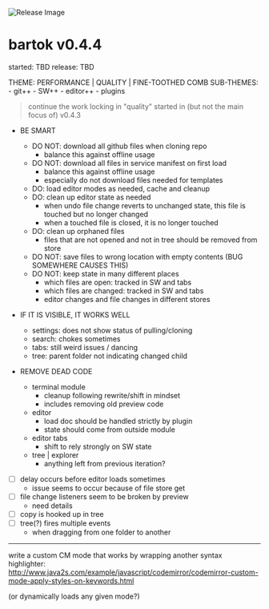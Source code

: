 ![Release Image](https://bit.ly/fiugHexagons)

# bartok v0.4.4
started: TBD
release: TBD

THEME: PERFORMANCE | QUALITY | FINE-TOOTHED COMB
SUB-THEMES:
	- git++
	- SW++
	- editor++
	- plugins

> continue the work locking in "quality" started in (but not the main focus of) v0.4.3

- BE SMART
	- DO NOT: download all github files when cloning repo
		- balance this against offline usage
	- DO NOT: download all files in service manifest on first load
		- balance this against offline usage
		- especially do not download files needed for templates
	- DO: load editor modes as needed, cache and cleanup
	- DO: clean up editor state as needed
		- when undo file change reverts to unchanged state, this file is touched but no longer changed
		- when a touched file is closed, it is no longer touched
	- DO: clean up orphaned files
		- files that are not opened and not in tree should be removed from store
	- DO NOT: save files to wrong location with empty contents (BUG SOMEWHERE CAUSES THIS)
	- DO NOT: keep state in many different places
		- which files are open: tracked in SW and tabs
		- which files are changed: tracked in SW and tabs
		- editor changes and file changes in different stores

- IF IT IS VISIBLE, IT WORKS WELL
	- settings: does not show status of pulling/cloning
	- search: chokes sometimes
	- tabs: still weird issues / dancing
	- tree: parent folder not indicating changed child

- REMOVE DEAD CODE
	- terminal module
		- cleanup following rewrite/shift in mindset
		- includes removing old preview code
	- editor
		- load doc should be handled strictly by plugin
		- state should come from outside module
	- editor tabs
		- shift to rely strongly on SW state
	- tree | explorer
		- anything left from previous iteration?

- [ ] delay occurs before editor loads sometimes
	- issue seems to occur because of file store get
- [ ] file change listeners seem to be broken by preview
	- need details
- [ ] copy is hooked up in tree
- [ ] tree(?) fires multiple events
	- when dragging from one folder to another

---

write a custom CM mode that works by wrapping another syntax highlighter:
http://www.java2s.com/example/javascript/codemirror/codemirror-custom-mode-apply-styles-on-keywords.html

(or dynamically loads any given mode?)